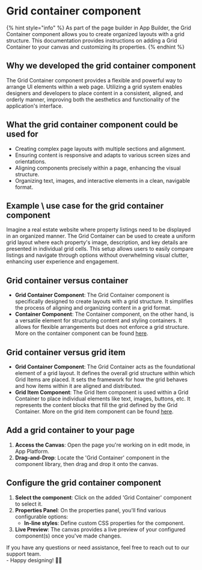 # Grid container component

{% hint style="info" %}
As part of the page builder in App Builder, the Grid Container component allows you to create organized layouts with a grid structure. This documentation provides instructions on adding a Grid Container to your canvas and customizing its properties.
{% endhint %}

## Why we developed the grid container component

The Grid Container component provides a flexible and powerful way to arrange UI elements within a web page. Utilizing a grid system enables designers and developers to place content in a consistent, aligned, and orderly manner, improving both the aesthetics and functionality of the application's interface.

## What the grid container component could be used for

* Creating complex page layouts with multiple sections and alignment.
* Ensuring content is responsive and adapts to various screen sizes and orientations.
* Aligning components precisely within a page, enhancing the visual structure.
* Organizing text, images, and interactive elements in a clean, navigable format.

## **Example \ use case for the grid container component**

Imagine a real estate website where property listings need to be displayed in an organized manner. The Grid Container can be used to create a uniform grid layout where each property's image, description, and key details are presented in individual grid cells. This setup allows users to easily compare listings and navigate through options without overwhelming visual clutter, enhancing user experience and engagement.

## Grid container versus container

* **Grid Container Component**: The Grid Container component is specifically designed to create layouts with a grid structure. It simplifies the process of aligning and organizing content in a grid format.
* **Container Component**: The Container component, on the other hand, is a versatile element for structuring content and styling containers. It allows for flexible arrangements but does not enforce a grid structure. More on the container component can be found [here](https://docs.rewst.help/documentation/app-builder/components/container).

## Grid container versus grid item

* **Grid Container Component**: The Grid Container acts as the foundational element of a grid layout. It defines the overall grid structure within which Grid Items are placed. It sets the framework for how the grid behaves and how items within it are aligned and distributed.
* **Grid Item Component**: The Grid Item component is used within a Grid Container to place individual elements like text, images, buttons, etc. It represents the content blocks that fill the grid defined by the Grid Container. More on the grid item component can be found [here](https://docs.rewst.help/documentation/app-builder/components/grid-item).

## Add a grid container to your page

1. **Access the Canvas**: Open the page you're working on in edit mode, in App Platform.
2. **Drag-and-Drop**: Locate the 'Grid Container' component in the component library, then drag and drop it onto the canvas.

## Configure the grid container component

1. **Select the component**: Click on the added 'Grid Container' component to select it.
2. **Properties Panel**: On the properties panel, you'll find various configurable options:
   * **In-line styles**: Define custom CSS properties for the component.&#x20;
3. **Live Preview**: The canvas provides a live preview of your configured component(s) once you've made changes.



If you have any questions or need assistance, feel free to reach out to our support team.\
&#x20;\- Happy designing! 🎨🚀
